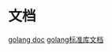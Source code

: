 # 文档

[golang doc](https://golang.org/doc/)
[golang标准库文档](https://studygolang.com/static/pkgdoc/main.html)